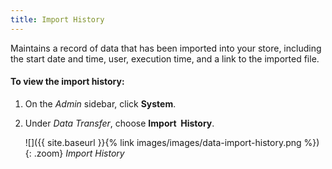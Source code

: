```yaml
---
title: Import History
---
```


Maintains a record of data that has been imported into your store, including the start date and time, user, execution time, and a link to the imported file.

#### To view the import history:

1.  On the _Admin_ sidebar, click **System**.

1.  Under _Data Transfer_, choose **Import  History**.

    ![]({{ site.baseurl }}{% link images/images/data-import-history.png %}){: .zoom}
    _Import History_
